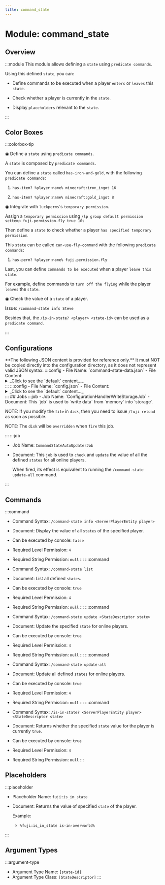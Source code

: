 ```yaml
---
title: command_state
---
```



# Module: command_state

## Overview
:::module
  This module allows defining a `state` using `predicate commands`.
  
  Using this defined `state`, you can:
  
  - Define commands to be executed when a player `enters` or `leaves` this `state`.
  
  - Check whether a player is currently in the `state`.
  
  - Display `placeholders` relevant to the `state`.


:::
## Color Boxes

:::colorbox-tip

  ◉ Define a `state` using `predicate commands`.
  
  A `state` is composed by `predicate commands`.
  
  
  
  You can define a `state` called `has-iron-and-gold`, with the following `predicate commands`:
  
  1. `has-item? %player:name% minecraft:iron_ingot 16`
  
  2. `has-item? %player:name% minecraft:gold_ingot 8`
  
  
  
  ◉ Integrate with `luckperms`'s `temporary permission`.
  
  Assign a `temporary permission` using `/lp group default permission settemp fuji.permission.fly true 10s`
  
  
  
  Then define a `state` to check whether a player `has specified temporary permission`.
  
  This `state` can be called `can-use-fly-command` with the following `predicate commands`:
  
  1. `has-perm? %player:name% fuji.permission.fly`
  
  
  
  Last, you can define `commands to be executed` when a player `leave this state`.
  
  For example, define commands to `turn off the flying` while the player `leaves` the `state`.
  
  
  
  ◉ Check the value of a `state` of a player.
  
  Issue: `/command-state info Steve`
  
  
  
  Besides that, the `/is-in-state? <player> <state-id>` can be used as a `predicate command`.


:::

## Configurations
<Admonition type="warning" icon="" title="">
**The following JSON content is provided for reference only.**
It must NOT be copied directly into the configuration directory, as it does not represent valid JSON syntax.
</Admonition>
:::config
- File Name: `command-state-data.json`
- File Content: 
<details>

<summary>_Click to see the `default` content..._</summary>

```json showLineNumbers title="config/fuji/modules/command_state/command-state-data.json"
{
  "player_states_map": {}
}
```
</details>
:::
:::config
- File Name: `config.json`
- File Content: 
<details>

<summary>_Click to see the `default` content..._</summary>

```json showLineNumbers title="config/fuji/modules/command_state/config.json"
{
  "state_descriptors": [
    {
      "enable": true,
      "id": "is-in-overworld"
      /* The `predicate commands` used to define this `state`. */,
      "definition": {
        "predicate_commands": [
          "is-in-world? %player:name% minecraft:overworld"
        ]
      }
      /* The intervals to `check` and `update` the `status` of this `state` for online players. */,
      "update_interval_seconds": 3,
      "events": {
        "on_enter_this_state_commands": [
          "send-message %player:name% <green>You entered the overworld dimension."
        ],
        "on_leave_this_state_commands": [
          "send-message %player:name% <green>You left the overworld dimension."
        ]
      }
    },
    {
      "enable": true,
      "id": "has-iron-and-gold"
      /* The `predicate commands` used to define this `state`. */,
      "definition": {
        "predicate_commands": [
          "has-item? %player:name% minecraft:iron_ingot 16",
          "has-item? %player:name% minecraft:gold_ingot 8"
        ]
      }
      /* The intervals to `check` and `update` the `status` of this `state` for online players. */,
      "update_interval_seconds": 3,
      "events": {
        "on_enter_this_state_commands": [
          "send-message %player:name% <green>You have `iron_ingot x 16` and `gold_ingot x 8`."
        ],
        "on_leave_this_state_commands": [
          "send-message %player:name% <green>You don't have `iron_ingot x 16` and `gold_ingot x 8`."
        ]
      }
    },
    {
      "enable": true,
      "id": "can-use-fly-command"
      /* The `predicate commands` used to define this `state`. */,
      "definition": {
        "predicate_commands": [
          "has-perm? %player:name% fuji.permission.fly"
        ]
      }
      /* The intervals to `check` and `update` the `status` of this `state` for online players. */,
      "update_interval_seconds": 3,
      "events": {
        "on_enter_this_state_commands": [
          "send-message %player:name% <green>You have gained access to `/fly` command."
        ],
        "on_leave_this_state_commands": [
          "send-message %player:name% <red>You temporary `/fly` command access has expired.",
          "run as fake-op %player:name% fly false"
        ]
      }
    }
  ]
}
```
</details>
:::
## Jobs
:::job
- Job Name: `ConfigurationHandlerWriteStorageJob`
- Document:   This `job` is used to `write data` from `memory` into `storage`.
  
  
  
  NOTE: If you modify the `file` in `disk`, then you need to issue `/fuji reload` as soon as possible.
  
  NOTE: The `disk` will be `overridden` when `fire` this job.


:::
:::job
- Job Name: `CommandStateAutoUpdaterJob`
- Document:   This `job` is used to `check` and `update` the value of all the defined `states` for all online players.
  
  
  
  When fired, its effect is equivalent to running the `/command-state update-all` command.


:::
## Commands
:::command
- Command Syntax: `/command-state info <ServerPlayerEntity player>`
- Document:   Display the value of all `states` of the specified player.


- Can be executed by console: `false`
- Required Level Permission: `4`
- Required String Permission: `null`
:::
:::command
- Command Syntax: `/command-state list`
- Document:   List all defined `states`.


- Can be executed by console: `true`
- Required Level Permission: `4`
- Required String Permission: `null`
:::
:::command
- Command Syntax: `/command-state update <StateDescriptor state>`
- Document:   Update the specified `state` for online players.


- Can be executed by console: `true`
- Required Level Permission: `4`
- Required String Permission: `null`
:::
:::command
- Command Syntax: `/command-state update-all`
- Document:   Update all defined `states` for online players.


- Can be executed by console: `true`
- Required Level Permission: `4`
- Required String Permission: `null`
:::
:::command
- Command Syntax: `/is-in-state? <ServerPlayerEntity player> <StateDescriptor state>`
- Document:   Returns whether the specified `state` value for the player is currently `true`.


- Can be executed by console: `true`
- Required Level Permission: `4`
- Required String Permission: `null`
:::
## Placeholders
:::placeholder
- Placeholder Name: `fuji:is_in_state`
- Document:   Returns the value of specified `state` of the player.
  
  
  
  Example:
  
  - `%fuji:is_in_state is-in-overworld%`


:::
## Argument Types
:::argument-type
- Argument Type Name: `[state-id]`
- Argument Type Class: `[StateDescriptor]`
:::
